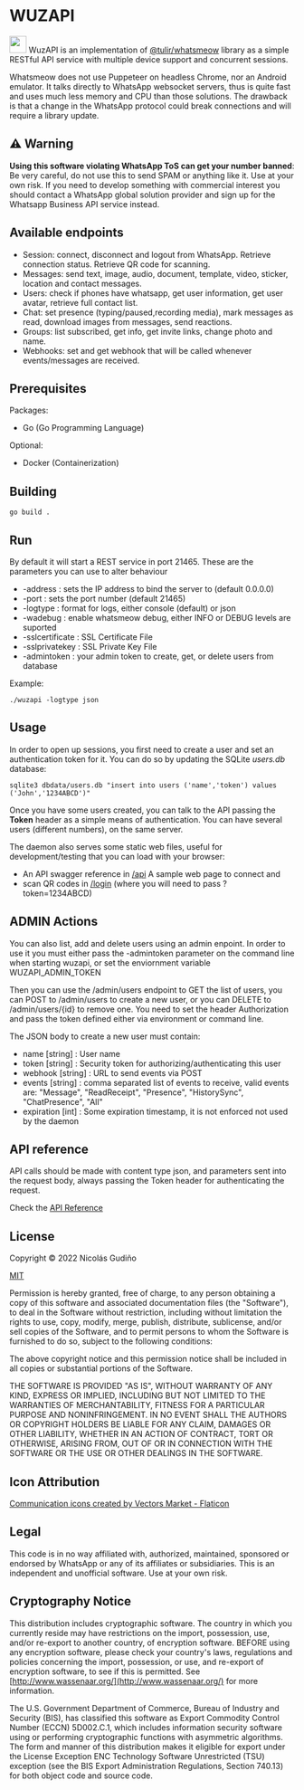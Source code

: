 # WUZAPI

<img src="static/favicon.ico" width="30"> WuzAPI is an implementation 
of [@tulir/whatsmeow](https://github.com/tulir/whatsmeow) library as a 
simple RESTful API service with multiple device support and concurrent 
sessions.

Whatsmeow does not use Puppeteer on headless Chrome, nor an Android emulator. 
It talks directly to WhatsApp websocket servers, thus is quite fast and uses 
much less memory and CPU than those solutions. The drawback is that a change 
in the WhatsApp protocol could break connections and will require a library 
update.

## :warning: Warning

**Using this software violating WhatsApp ToS can get your number banned**: 
Be very careful, do not use this to send SPAM or anything like it. Use at
your own risk. If you need to develop something with commercial interest 
you should contact a WhatsApp global solution provider and sign up for the
Whatsapp Business API service instead.

## Available endpoints

* Session: connect, disconnect and logout from WhatsApp. Retrieve 
connection status. Retrieve QR code for scanning.
* Messages: send text, image, audio, document, template, video, sticker, 
location and contact messages.
* Users: check if phones have whatsapp, get user information, get user avatar, 
retrieve full contact list.
* Chat: set presence (typing/paused,recording media), mark messages as read, 
download images from messages, send reactions.
* Groups: list subscribed, get info, get invite links, change photo and name.
* Webhooks: set and get webhook that will be called whenever events/messages 
are received.

## Prerequisites

Packages:

* Go (Go Programming Language)

Optional:

* Docker (Containerization)

## Building

```
go build .
```

## Run

By default it will start a REST service in port 21465. These are the parameters
you can use to alter behaviour

* -address  : sets the IP address to bind the server to (default 0.0.0.0)
* -port  : sets the port number (default 21465)
* -logtype : format for logs, either console (default) or json
* -wadebug : enable whatsmeow debug, either INFO or DEBUG levels are suported
* -sslcertificate : SSL Certificate File
* -sslprivatekey : SSL Private Key File
* -admintoken : your admin token to create, get, or delete users from database

Example:

```
./wuzapi -logtype json
```

## Usage

In order to open up sessions, you first need to create a user and set an
authentication token for it. You can do so by updating the SQLite _users.db_
database:

``` 
sqlite3 dbdata/users.db "insert into users ('name','token') values ('John','1234ABCD')" 
```

Once you have some users created, you can talk to the API passing the **Token**
header as a simple means of authentication. You can have several users
(different numbers), on the same server.

The daemon also serves some static web files, useful for development/testing
that you can load with your browser:

* An API swagger reference in [/api](/api) A sample web page to connect and
* scan QR codes in [/login](/login) (where you will need to pass
?token=1234ABCD)

## ADMIN Actions

You can also list, add and delete users using an admin enpoint. In order to
use it you must either pass the -admintoken parameter on the command line when
starting wuzapi, or set the enviornment variable WUZAPI\_ADMIN\_TOKEN

Then you can use the /admin/users endpoint to GET the list of users, you can
POST to /admin/users to create a new user, or you can DELETE to /admin/users/{id}
to remove one. You need to set the header Authorization and pass the token
defined either via environment or command line.

The JSON body to create a new user must contain:

- name [string] : User name
- token [string] : Security token for authorizing/authenticating this user
- webhook [string] : URL to send events via POST
- events [string] : comma separated list of events to receive, valid events are: "Message", "ReadReceipt", "Presence", "HistorySync", "ChatPresence", "All"
- expiration [int] : Some expiration timestamp, it is not enforced not used by the daemon

## API reference 

API calls should be made with content type json, and parameters sent into the
request body, always passing the Token header for authenticating the request.

Check the [API Reference](https://github.com/asternic/wuzapi/blob/main/API.md)

## License

Copyright &copy; 2022 Nicolás Gudiño

[MIT](https://choosealicense.com/licenses/mit/)

Permission is hereby granted, free of charge, to any person obtaining a copy of
this software and associated documentation files (the "Software"), to deal in
the Software without restriction, including without limitation the rights to
use, copy, modify, merge, publish, distribute, sublicense, and/or sell copies
of the Software, and to permit persons to whom the Software is furnished to do
so, subject to the following conditions:

The above copyright notice and this permission notice shall be included in all
copies or substantial portions of the Software.

THE SOFTWARE IS PROVIDED "AS IS", WITHOUT WARRANTY OF ANY KIND, EXPRESS OR
IMPLIED, INCLUDING BUT NOT LIMITED TO THE WARRANTIES OF MERCHANTABILITY,
FITNESS FOR A PARTICULAR PURPOSE AND NONINFRINGEMENT. IN NO EVENT SHALL THE
AUTHORS OR COPYRIGHT HOLDERS BE LIABLE FOR ANY CLAIM, DAMAGES OR OTHER
LIABILITY, WHETHER IN AN ACTION OF CONTRACT, TORT OR OTHERWISE, ARISING FROM,
OUT OF OR IN CONNECTION WITH THE SOFTWARE OR THE USE OR OTHER DEALINGS IN THE
SOFTWARE.

## Icon Attribution

[Communication icons created by Vectors Market -
Flaticon](https://www.flaticon.com/free-icons/communication)

## Legal

This code is in no way affiliated with, authorized, maintained, sponsored or
endorsed by WhatsApp or any of its affiliates or subsidiaries. This is an
independent and unofficial software. Use at your own risk.

## Cryptography Notice

This distribution includes cryptographic software. The country in which you
currently reside may have restrictions on the import, possession, use, and/or
re-export to another country, of encryption software. BEFORE using any
encryption software, please check your country's laws, regulations and policies
concerning the import, possession, or use, and re-export of encryption
software, to see if this is permitted. See
[http://www.wassenaar.org/](http://www.wassenaar.org/) for more information.

The U.S. Government Department of Commerce, Bureau of Industry and Security
(BIS), has classified this software as Export Commodity Control Number (ECCN)
5D002.C.1, which includes information security software using or performing
cryptographic functions with asymmetric algorithms. The form and manner of this
distribution makes it eligible for export under the License Exception ENC
Technology Software Unrestricted (TSU) exception (see the BIS Export
Administration Regulations, Section 740.13) for both object code and source
code.


